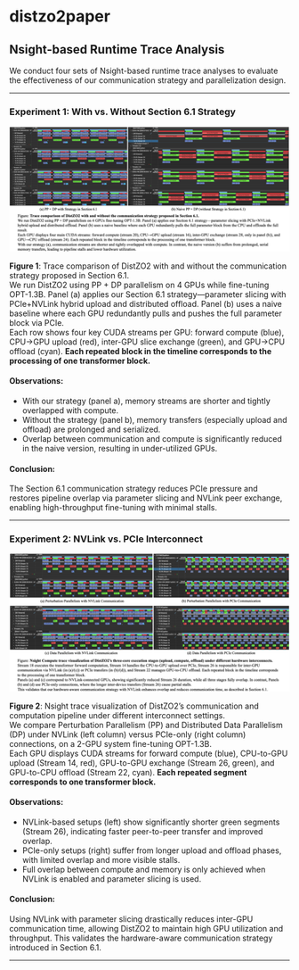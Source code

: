 # distzo2paper

## Nsight-based Runtime Trace Analysis

We conduct four sets of Nsight-based runtime trace analyses to evaluate the effectiveness of our communication strategy and parallelization design.

---

### Experiment 1: With vs. Without Section 6.1 Strategy

![PP+DP With and Without Communication Strategy](figs/comm.png)

**Figure 1**: Trace comparison of DistZO2 with and without the communication strategy proposed in Section 6.1.  
We run DistZO2 using PP + DP parallelism on 4 GPUs while fine-tuning OPT-1.3B. Panel (a) applies our Section 6.1 strategy—parameter slicing with PCIe+NVLink hybrid upload and distributed offload. Panel (b) uses a naive baseline where each GPU redundantly pulls and pushes the full parameter block via PCIe.  
Each row shows four key CUDA streams per GPU: forward compute (blue), CPU→GPU upload (red), inter-GPU slice exchange (green), and GPU→CPU offload (cyan). **Each repeated block in the timeline corresponds to the processing of one transformer block.**

#### Observations:
- With our strategy (panel a), memory streams are shorter and tightly overlapped with compute.
- Without the strategy (panel b), memory transfers (especially upload and offload) are prolonged and serialized.
- Overlap between communication and compute is significantly reduced in the naive version, resulting in under-utilized GPUs.

#### Conclusion:
The Section 6.1 communication strategy reduces PCIe pressure and restores pipeline overlap via parameter slicing and NVLink peer exchange, enabling high-throughput fine-tuning with minimal stalls.

---

### Experiment 2: NVLink vs. PCIe Interconnect

![PP vs DP with and without NVLink](figs/nccl.png)

**Figure 2**: Nsight trace visualization of DistZO2’s communication and computation pipeline under different interconnect settings.  
We compare Perturbation Parallelism (PP) and Distributed Data Parallelism (DP) under NVLink (left column) versus PCIe-only (right column) connections, on a 2-GPU system fine-tuning OPT-1.3B.  
Each GPU displays CUDA streams for forward compute (blue), CPU-to-GPU upload (Stream 14, red), GPU-to-GPU exchange (Stream 26, green), and GPU-to-CPU offload (Stream 22, cyan). **Each repeated segment corresponds to one transformer block.**

#### Observations:
- NVLink-based setups (left) show significantly shorter green segments (Stream 26), indicating faster peer-to-peer transfer and improved overlap.
- PCIe-only setups (right) suffer from longer upload and offload phases, with limited overlap and more visible stalls.
- Full overlap between compute and memory is only achieved when NVLink is enabled and parameter slicing is used.

#### Conclusion:
Using NVLink with parameter slicing drastically reduces inter-GPU communication time, allowing DistZO2 to maintain high GPU utilization and throughput. This validates the hardware-aware communication strategy introduced in Section 6.1.

---
